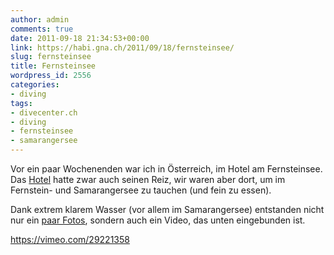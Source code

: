 ```yaml
---
author: admin
comments: true
date: 2011-09-18 21:34:53+00:00
link: https://habi.gna.ch/2011/09/18/fernsteinsee/
slug: fernsteinsee
title: Fernsteinsee
wordpress_id: 2556
categories:
- diving
tags:
- divecenter.ch
- diving
- fernsteinsee
- samarangersee
---
```


Vor ein paar Wochenenden war ich in Österreich, im Hotel am Fernsteinsee. Das [Hotel](http://www.fernsteinsee.at/) hatte zwar auch seinen Reiz, wir waren aber dort, um im Fernstein- und Samarangersee zu tauchen (und fein zu essen).

Dank extrem klarem Wasser (vor allem im Samarangersee) entstanden nicht nur ein [paar Fotos](http://fotos.davidhaberth%C3%BCr.ch/index.php?type=sets&setId=72157627549305382), sondern auch ein Video, das unten eingebunden ist.

https://vimeo.com/29221358
